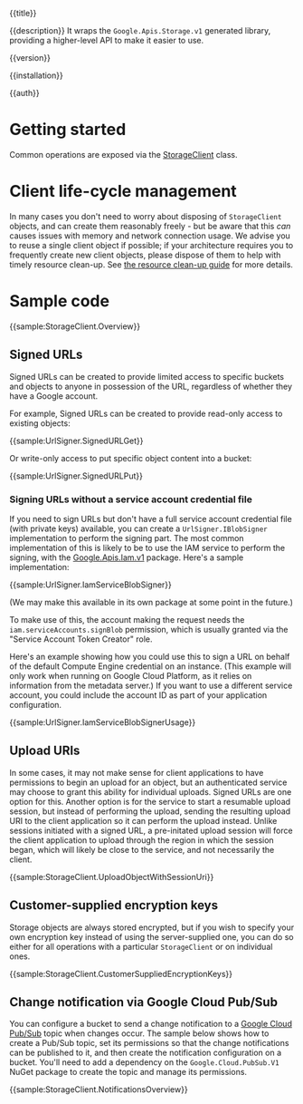 {{title}}

{{description}}
It wraps the `Google.Apis.Storage.v1` generated library, providing a higher-level API to make it easier to use.

{{version}}

{{installation}}

{{auth}}

# Getting started

Common operations are exposed via the
[StorageClient](obj/api/Google.Cloud.Storage.V1.StorageClient.yml) class.

# Client life-cycle management

In many cases you don't need to worry about disposing of
`StorageClient` objects, and can create them reasonably freely -
but be aware that this *can* causes issues with memory and network
connection usage. We advise you to reuse a single client object if
possible; if your architecture requires you to frequently create new
client objects, please dispose of them to help with timely resource
clean-up. See [the resource clean-up guide](../guides/cleanup.html#rest-based-apis) for more
details.

# Sample code

{{sample:StorageClient.Overview}}

## Signed URLs

Signed URLs can be created to provide limited access to specific buckets and
objects to anyone in possession of the URL, regardless of whether they have
a Google account.

For example, Signed URLs can be created to provide read-only access to
existing objects:

{{sample:UrlSigner.SignedURLGet}}

Or write-only access to put specific object content into a bucket:

{{sample:UrlSigner.SignedURLPut}}

### Signing URLs without a service account credential file

If you need to sign URLs but don't have a full service account
credential file (with private keys) available, you can create a
`UrlSigner.IBlobSigner` implementation to perform the signing part.
The most common implementation of this is likely to be to use the
IAM service to perform the signing, with the
[Google.Apis.Iam.v1](https://www.nuget.org/packages/Google.Apis.Iam.v1/)
package. Here's a sample implementation:

{{sample:UrlSigner.IamServiceBlobSigner}}

(We may make this available in its own package at some point in the
future.)

To make use of this, the account making the request needs the
`iam.serviceAccounts.signBlob` permission, which is usually granted
via the "Service Account Token Creator" role.

Here's an example showing how you could use this to sign a
URL on behalf of the default Compute Engine credential on an
instance. (This example will only work when running on Google Cloud
Platform, as it relies on information from the metadata server.) If
you want to use a different service account, you could include the
account ID as part of your application configuration.

{{sample:UrlSigner.IamServiceBlobSignerUsage}}

## Upload URIs

In some cases, it may not make sense for client applications to have permissions
to begin an upload for an object, but an authenticated service may choose to grant
this ability for individual uploads. Signed URLs are one option for this. Another
option is for the service to start a resumable upload session, but instead of
performing the upload, sending the resulting upload URI to the client application
so it can perform the upload instead. Unlike sessions initiated with a signed URL,
a pre-initated upload session will force the client application to upload through
the region in which the session began, which will likely be close to the service,
and not necessarily the client.

{{sample:StorageClient.UploadObjectWithSessionUri}}

## Customer-supplied encryption keys

Storage objects are always stored encrypted, but if you wish to
specify your own encryption key instead of using the server-supplied
one, you can do so either for all operations with a particular
`StorageClient` or on individual ones.

{{sample:StorageClient.CustomerSuppliedEncryptionKeys}}

## Change notification via Google Cloud Pub/Sub

You can configure a bucket to send a change notification to a
[Google Cloud Pub/Sub](https://cloud.google.com/pubsub/) topic
when changes occur. The sample below shows how to create a Pub/Sub
topic, set its permissions so that the change notifications can be
published to it, and then create the notification configuration on a
bucket. You'll need to add a dependency on the
`Google.Cloud.PubSub.V1` NuGet package to create the topic and
manage its permissions.

{{sample:StorageClient.NotificationsOverview}}
